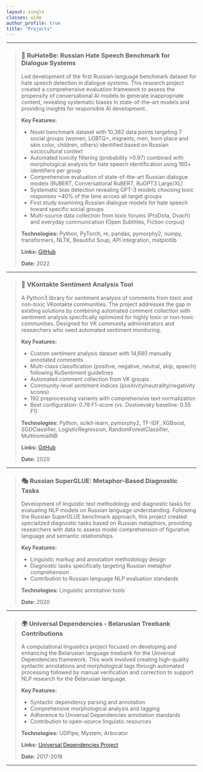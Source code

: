 ```yaml
---
layout: single
classes: wide
author_profile: true
title: "Projects"
---
```

---

> ### 🚨 RuHateBe: Russian Hate Speech Benchmark for Dialogue Systems
> 
> Led development of the first Russian-language benchmark dataset for hate speech detection in dialogue systems. This research project created a comprehensive evaluation framework to assess the propensity of conversational AI models to generate inappropriate content, revealing systematic biases in state-of-the-art models and providing insights for responsible AI development.
> 
> **Key Features:**
> - Novel benchmark dataset with 10,382 data points targeting 7 social groups (women, LGBTQ+, migrants, men, born place and skin color, children, others) identified based on Russian sociocultural context
> - Automated toxicity filtering (probability >0.97) combined with morphological analysis for hate speech identification using 160+ identifiers per group
> - Comprehensive evaluation of state-of-the-art Russian dialogue models (RuBERT, Conversational RuBERT, RuGPT3 Large/XL)
> - Systematic bias detection revealing GPT-3 models choosing toxic responses ~40% of the time across all target groups
> - First study examining Russian dialogue models for hate speech toward specific social groups
> - Multi-source data collection from toxic forums (ProDota, Dvach) and everyday communication (Open Subtitles, Fiction corpus)
> 
> **Technologies:** Python, PyTorch, re, pandas, pymorphy2, numpy, transformers, NLTK, Beautiful Soup, API integration, matplotlib
> 
> **Links:** [GitHub](https://github.com/Aniezka/hatespeech-russian)
> 
> **Date:** 2022
> 
---

> ### 💬 VKontakte Sentiment Analysis Tool
> 
> A Python3 library for sentiment analysis of comments from toxic and non-toxic VKontakte communities. The project addresses the gap in existing solutions by combining automated comment collection with sentiment analysis specifically optimized for highly toxic or non-toxic communities. Designed for VK community administrators and researchers who need automated sentiment monitoring.
> 
> **Key Features:**
> - Custom sentiment analysis dataset with 14,680 manually annotated comments
> - Multi-class classification (positive, negative, neutral, skip, speech) following RuSentiment guidelines
> - Automated comment collection from VK groups
> - Community-level sentiment indices (positivity/neutrality/negativity scores)
> - 192 preprocessing variants with comprehensive text normalization
> - Best configuration: 0.78 F1-score (vs. Dostoevsky baseline: 0.55 F1)
> 
> **Technologies:** Python, scikit-learn, pymorphy2, TF-IDF, XGBoost, SGDClassifier, LogisticRegression, RandomForestClassifier, MultinomialNB
> 
> **Links:** [GitHub](https://github.com/polyankaglade/vkToxic)
> 
> **Date:** 2020
> 
---

> ### 🎭 Russian SuperGLUE: Metaphor-Based Diagnostic Tasks
> 
> Development of linguistic test methodology and diagnostic tasks for evaluating NLP models on Russian language understanding. Following the Russian SuperGLUE benchmark approach, this project created specialized diagnostic tasks based on Russian metaphors, providing researchers with data to assess model comprehension of figurative language and semantic relationships.
> 
> **Key Features:**
> - Linguistic markup and annotation methodology design
> - Diagnostic tasks specifically targeting Russian metaphor comprehension
> - Contribution to Russian language NLP evaluation standards
> 
> **Technologies:** Linguistic annotation tools
> 
> **Date:** 2020
> 
---

> ### 🌍 Universal Dependencies - Belarusian Treebank Contributions
> 
> A computational linguistics project focused on developing and enhancing the Belarusian language treebank for the Universal Dependencies framework. This work involved creating high-quality syntactic annotations and morphological tags through automated processing followed by manual verification and correction to support NLP research for the Belarusian language.
> 
> **Key Features:**
> - Syntactic dependency parsing and annotation
> - Comprehensive morphological analysis and tagging
> - Adherence to Universal Dependencies annotation standards
> - Contribution to open-source linguistic resources
> 
> **Technologies:** UDPipe, Mystem, Arborator
> 
> **Links:** [Universal Dependencies Project](https://universaldependencies.org/)
> 
> **Date:** 2017-2018
> 
---
